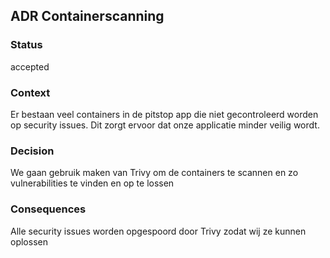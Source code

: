 ## ADR Containerscanning 
### Status
accepted

### Context
Er bestaan veel containers in de pitstop app die niet gecontroleerd worden op security issues. Dit zorgt ervoor dat onze applicatie minder veilig wordt.

### Decision
We gaan gebruik maken van Trivy om de containers te scannen en zo vulnerabilities te vinden en op te lossen

### Consequences
Alle security issues worden opgespoord door Trivy zodat wij ze kunnen oplossen